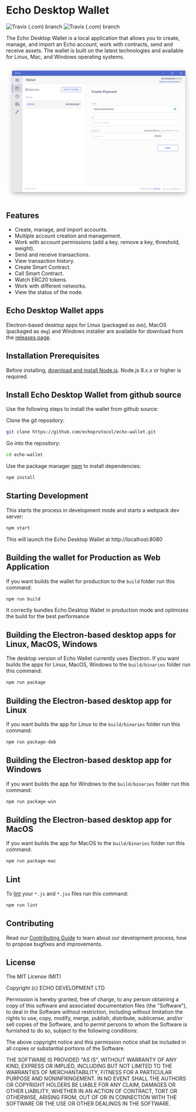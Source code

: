 # Echo Desktop Wallet

![Travis (.com) branch](https://img.shields.io/travis/com/echoprotocol/echo-wallet/master?label=build%20master)
![Travis (.com) branch](https://img.shields.io/travis/com/echoprotocol/echo-wallet/develop?label=build%20develop)

The Echo Desktop Wallet is a local application that allows you to create, manage, and import an Echo account, work with contracts, send and receive assets. The wallet is built on the latest technologies and available for Linux, Mac, and Windows operating systems.

![Echo Desktop Wallet](wallet_example.png?raw=true "Echo Desktop Wallet")

## Features

- Create, manage, and import accounts.
- Multiple account creation and management.
- Work with account permissions (add a key, remove a key, threshold, weight).
- Send and receive transactions.
- View transaction history.
- Create Smart Contract.
- Call Smart Contract.
- Watch ERC20 tokens.
- Work with different networks.
- View the status of the node.


## Echo Desktop Wallet apps

Electron-based desktop apps for Linux (packaged as `deb`),
MacOS (packaged as `dmg`) and Windows installer are available for download from the
[releases page](https://github.com/echoprotocol/echo-wallet/releases).

## Installation Prerequisites

Before installing, [download and install Node.js](https://nodejs.org/en/download/).
Node.js 8.x.x or higher is required.

## Install Echo Desktop Wallet from github source

Use the following steps to install the wallet from github source:

Clone the git repository:

```bash
git clone https://github.com/echoprotocol/echo-wallet.git
```

Go into the repository:

```bash
cd echo-wallet
```

Use the package manager [npm](https://www.npmjs.com/) to install dependencies:

```bash
npm install
```

## Starting Development

This starts the process in development mode and starts a webpack dev server:

```bash
npm start
```

This will launch the Echo Desktop Wallet at http://localhost:8080


## Building the wallet for Production as Web Application

If you want builds the wallet for production to the `build` folder run this command:

```bash
npm run build
```

It correctly bundles Echo Desktop Wallet in production mode and optimizes the build for the best performance

## Building the Electron-based desktop apps for Linux, MacOS, Windows

The desktop version of Echo Wallet currently uses Electron. If you want builds the apps for Linux, MacOS, Windows to the `build/binaries` folder run this command:

```bash
npm run package
```

## Building the Electron-based desktop app for Linux

If you want builds the app for Linux to the `build/binaries` folder run this command:

```bash
npm run package-deb
```

## Building the Electron-based desktop app for Windows

If you want builds the app for Windows to the `build/binaries` folder run this command:

```bash
npm run package-win
```

## Building the Electron-based desktop app for MacOS

If you want builds the app for MacOS to the `build/binaries` folder run this command:

```bash
npm run package-mac
```

## Lint

To [lint](https://eslint.org/) your `*.js` and `*.jsx` files run this command:

```bash
npm run lint
```

## Contributing

Read our [Contributing Guide](https://github.com/echoprotocol/echo-wallet/CONTRIBUTING.md) to learn about our development process, how to propose bugfixes and improvements.

## License

The MIT License (MIT)

Copyright (c) ECHO DEVELOPMENT LTD

Permission is hereby granted, free of charge, to any person obtaining a copy of
this software and associated documentation files (the "Software"), to deal in
the Software without restriction, including without limitation the rights to
use, copy, modify, merge, publish, distribute, sublicense, and/or sell copies of
the Software, and to permit persons to whom the Software is furnished to do so,
subject to the following conditions:

The above copyright notice and this permission notice shall be included in all
copies or substantial portions of the Software.

THE SOFTWARE IS PROVIDED "AS IS", WITHOUT WARRANTY OF ANY KIND, EXPRESS OR
IMPLIED, INCLUDING BUT NOT LIMITED TO THE WARRANTIES OF MERCHANTABILITY, FITNESS
FOR A PARTICULAR PURPOSE AND NONINFRINGEMENT. IN NO EVENT SHALL THE AUTHORS OR
COPYRIGHT HOLDERS BE LIABLE FOR ANY CLAIM, DAMAGES OR OTHER LIABILITY, WHETHER
IN AN ACTION OF CONTRACT, TORT OR OTHERWISE, ARISING FROM, OUT OF OR IN
CONNECTION WITH THE SOFTWARE OR THE USE OR OTHER DEALINGS IN THE SOFTWARE.